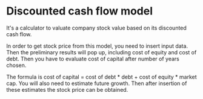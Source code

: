 # Discounted cash flow model
It's a calculator to valuate company stock value based on its discounted cash flow.

In order to get stock price from this model, you need to insert input data. Then the preliminary results will pop up, including cost of equity and cost of debt. Then you have to evaluate cost of capital after number of years chosen.

The formula is cost of capital = cost of debt * debt + cost of equity * market cap. You will also need to estimate future growth. Then after insertion of these estimates the stock price can be obtained.
